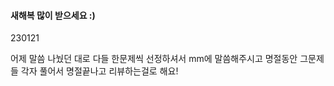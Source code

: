 #### 새해복 많이 받으세요 :)

230121

어제 말씀 나눴던 대로 다들 한문제씩 선정하셔서 mm에 말씀해주시고 명절동안 그문제들 각자 풀어서 명절끝나고 리뷰하는걸로 해요!
